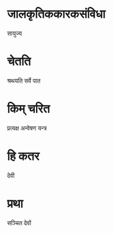 # जालकृतिककारकसंविधा
सायुज्य
# चेतति
श्रथयति सर्वे पात
# किम् चरित
प्रत्यक्ष अन्वेषण यन्त्र
# हि कतर
देवी
# प्रथा
सञ्चित देवों
